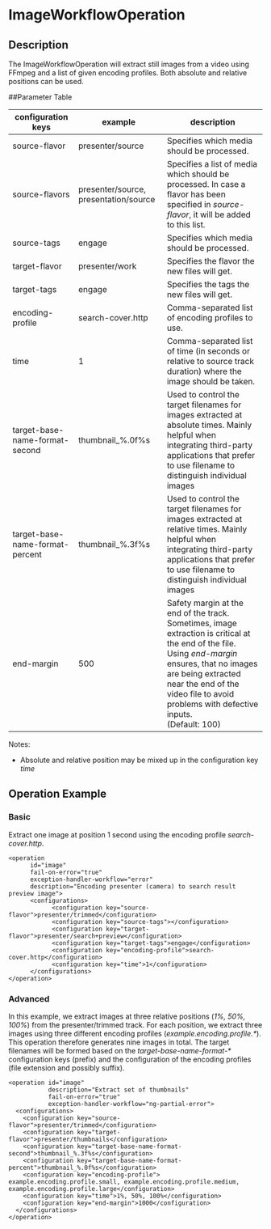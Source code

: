 # ImageWorkflowOperation

## Description
The ImageWorkflowOperation will extract still images from a video using FFmpeg and a list of given encoding profiles.
Both absolute and relative positions can be used.

##Parameter Table

|configuration keys|example|description|
|------------------|-------|-----------| 
|source-flavor|presenter/source|Specifies which media should be processed.|
|source-flavors|presenter/source, presentation/source|Specifies a list of media which should be processed. In case a flavor has been specified in *source-flavor*, it will be added to this list.|
|source-tags	|engage	|Specifies which media should be processed.|
|target-flavor|presenter/work|Specifies the flavor the new files will get.|
|target-tags	|engage	|Specifies the tags the new files will get.	 |
|encoding-profile	|search-cover.http	|Comma-separated list of encoding profiles to use.	 |
|time	|1	|Comma-separated list of time (in seconds or relative to source track duration) where the image should be taken.	 |
|target-base-name-format-second|thumbnail_%.0f%s|Used to control the target filenames for images extracted at absolute times. Mainly helpful when integrating third-party applications that prefer to use filename to distinguish individual images|
|target-base-name-format-percent|thumbnail_%.3f%s|Used to control the target filenames for images extracted at relative times. Mainly helpful when integrating third-party applications that prefer to use filename to distinguish individual images|
|end-margin|500|Safety margin at the end of the track. Sometimes, image extraction is critical at the end of the file. Using *end-margin* ensures, that no images are being extracted near the end of the video file to avoid problems with defective inputs.</br>(Default: 100)|

Notes:

* Absolute and relative position may be mixed up in the configuration key *time*


## Operation Example

### Basic

Extract one image at position 1 second using the encoding profile *search-cover.http*.

    <operation
          id="image"
          fail-on-error="true"
          exception-handler-workflow="error"
          description="Encoding presenter (camera) to search result preview image">
          <configurations>
                <configuration key="source-flavor">presenter/trimmed</configuration>
                <configuration key="source-tags"></configuration>
                <configuration key="target-flavor">presenter/search+preview</configuration>
                <configuration key="target-tags">engage</configuration>
                <configuration key="encoding-profile">search-cover.http</configuration>
                <configuration key="time">1</configuration>
          </configurations>
    </operation>

### Advanced

In this example, we extract images at three relative positions (*1%, 50%, 100%*) from the presenter/trimmed track. For each position, we extract three images using three different encoding profiles (*example.encoding.profile.\**). 
This operation therefore generates nine images in total. The target filenames will be formed based on the *target-base-name-format-\** configuration keys (prefix) and the configuration of the encoding profiles (file extension and possibly suffix).

    <operation id="image"
               description="Extract set of thumbnails"
               fail-on-error="true"
               exception-handler-workflow="ng-partial-error">
      <configurations>
        <configuration key="source-flavor">presenter/trimmed</configuration>
        <configuration key="target-flavor">presenter/thumbnails</configuration>
        <configuration key="target-base-name-format-second">thumbnail_%.3f%s</configuration>
        <configuration key="target-base-name-format-percent">thumbnail_%.0f%s</configuration>
        <configuration key="encoding-profile"> example.encoding.profile.small, example.encoding.profile.medium, example.encoding.profile.large</configuration>
        <configuration key="time">1%, 50%, 100%</configuration>
        <configuration key="end-margin">1000</configuration>
      </configurations>
    </operation>